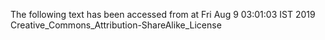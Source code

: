 The following text has been accessed from at Fri Aug 9 03:01:03 IST 2019
Creative_Commons_Attribution-ShareAlike_License
